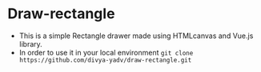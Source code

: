 # Draw-rectangle

* This is a simple Rectangle drawer made using HTMLcanvas and Vue.js library.
* In order to use it in your local environment `git clone https://github.com/divya-yadv/draw-rectangle.git`
